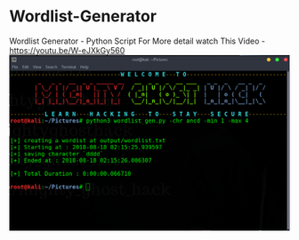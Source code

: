 # Wordlist-Generator
Wordlist Generator - Python Script
For More detail watch This Video - https://youtu.be/W-eJXkGy560
![](output.png)
